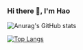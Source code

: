 ### Hi there 👋, I'm Hao

![Anurag's GitHub stats](https://github-readme-stats.vercel.app/api?username=HaoHuynh0301&count_private=true)

[![Top Langs](https://github-readme-stats.vercel.app/api/top-langs/?username=HaoHuynh0301)](https://github.com/anuraghazra/github-readme-stats)

<!--
**HaoHuynh0301/HaoHuynh0301** is a ✨ _special_ ✨ repository because its `README.md` (this file) appears on your GitHub profile.

Here are some ideas to get you started:

- 🔭 I’m currently working on ...
- 🌱 I’m currently learning ...
- 👯 I’m looking to collaborate on ...
- 🤔 I’m looking for help with ...
- 💬 Ask me about ...
- 📫 How to reach me: ...
- 😄 Pronouns: ...
- ⚡ Fun fact: ...
-->
